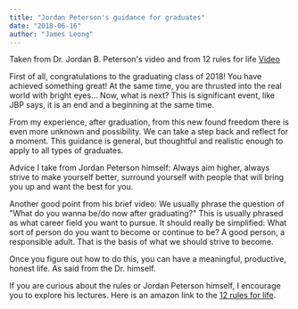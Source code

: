 ```yaml
---
title: "Jordan Peterson's guidance for graduates"
date: "2018-06-16"
author: "James Leong"
---
```


Taken from Dr. Jordan B. Peterson's video and from 12 rules for life [Video](https://www.youtube.com/watch?v=-JfIbRdUfSU)

First of all, congratulations to the graduating class of 2018! You have achieved something great! At the same time, you are thrusted into the real world with bright eyes... Now, what is next?
This is significant event, like JBP says, it is an end and a beginning at the same time. 

From my experience, after graduation, from this new found freedom there is even more unknown and possibility. We can take a step back and reflect for a moment. This guidance is general, but thoughtful and realistic enough to apply to all types of graduates.

Advice I take from Jordan Peterson himself: Always aim higher, always strive to make yourself better, surround yourself with people that will bring you up and want the best for you.

Another good point from his brief video: We usually phrase the question of "What do you wanna be/do now after graduating?" This is usually phrased as what career field you want to pursue. It should really be simplified: What sort of person do you want to become or continue to be? A good person, a responsible adult. That is the basis of what we should strive to become.

Once you figure out how to do this, you can have a meaningful, productive, honest life. As said from the Dr. himself.

If you are curious about the rules or Jordan Peterson himself, I encourage you to explore his lectures. Here is an amazon link to the [12 rules for life](https://www.amazon.ca/12-Rules-Life-Antidote-Chaos/dp/0345816021/ref=sr_1_1?ie=UTF8&qid=1529173507&sr=8-1&keywords=12+rules+for+life+an+antidote+to+chaos). 
